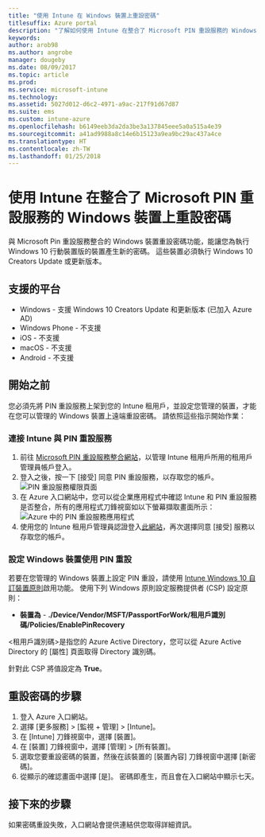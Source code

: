 ```yaml
---
title: "使用 Intune 在 Windows 裝置上重設密碼"
titlesuffix: Azure portal
description: "了解如何使用 Intune 在整合了 Microsoft PIN 重設服務的 Windows 裝置上重設密碼。」"
keywords: 
author: arob98
ms.author: angrobe
manager: dougeby
ms.date: 08/09/2017
ms.topic: article
ms.prod: 
ms.service: microsoft-intune
ms.technology: 
ms.assetid: 5027d012-d6c2-4971-a9ac-217f91d67d87
ms.suite: ems
ms.custom: intune-azure
ms.openlocfilehash: b6149eeb3da2da3be3a137845eee5a0a515a4e39
ms.sourcegitcommit: a41ad9988a8c14e6b15123a9ea9bc29ac437a4ce
ms.translationtype: HT
ms.contentlocale: zh-TW
ms.lasthandoff: 01/25/2018
---
```

# <a name="reset-the-passcode-on-windows-devices-integrated-with-the-microsoft-pin-reset-service-using-intune"></a>使用 Intune 在整合了 Microsoft PIN 重設服務的 Windows 裝置上重設密碼

與 Microsoft Pin 重設服務整合的 Windows 裝置重設密碼功能，能讓您為執行 Windows 10 行動裝置版的裝置產生新的密碼。 這些裝置必須執行 Windows 10 Creators Update 或更新版本。

## <a name="supported-platforms"></a>支援的平台

- Windows - 支援 Windows 10 Creators Update 和更新版本 (已加入 Azure AD)
- Windows Phone - 不支援
- iOS - 不支援
- macOS - 不支援
- Android - 不支援


## <a name="before-you-start"></a>開始之前

您必須先將 PIN 重設服務上架到您的 Intune 租用戶，並設定您管理的裝置，才能在您可以管理的 Windows 裝置上遠端重設密碼。 請依照這些指示開始作業：

### <a name="connect-intune-with-the-pin-reset-service"></a>連接 Intune 與 PIN 重設服務

1. 前往 [Microsoft PIN 重設服務整合網站](https://login.windows.net/common/oauth2/authorize?response_type=code&client_id=b8456c59-1230-44c7-a4a2-99b085333e84&resource=https%3A%2F%2Fgraph.windows.net&redirect_uri=https%3A%2F%2Fcred.microsoft.com&state=e9191523-6c2f-4f1d-a4f9-c36f26f89df0&prompt=admin_consent)，以管理 Intune 租用戶所用的租用戶管理員帳戶登入。
2. 登入之後，按一下 [接受] 同意 PIN 重設服務，以存取您的帳戶。<br>
![PIN 重設服務權限頁面](./media/pin-reset-service-application.png)
3. 在 Azure 入口網站中，您可以從企業應用程式中確認 Intune 和 PIN 重設服務是否整合，所有的應用程式刀鋒視窗如以下螢幕擷取畫面所示：<br>
![Azure 中的 PIN 重設服務應用程式](./media/pin-reset-service-home-screen.png)
4. 使用您的 Intune 租用戶管理員認證登入[此網站](https://login.windows.net/common/oauth2/authorize?response_type=code&client_id=9115dd05-fad5-4f9c-acc7-305d08b1b04e&resource=https%3A%2F%2Fcred.microsoft.com%2F&redirect_uri=ms-appx-web%3A%2F%2FMicrosoft.AAD.BrokerPlugin%2F9115dd05-fad5-4f9c-acc7-305d08b1b04e&state=6765f8c5-f4a7-4029-b667-46a6776ad611&prompt=admin_consent)，再次選擇同意 [接受] 服務以存取您的帳戶。

### <a name="configure-windows-devices-to-use-pin-reset"></a>設定 Windows 裝置使用 PIN 重設

若要在您管理的 Windows 裝置上設定 PIN 重設，請使用 [Intune Windows 10 自訂裝置原則](custom-settings-windows-10.md)啟用功能。 使用下列 Windows 原則設定服務提供者 (CSP) 設定原則：


- **裝置為** - **./Device/Vendor/MSFT/PassportForWork/租用戶識別碼/Policies/EnablePinRecovery**

<租用戶識別碼>是指您的 Azure Active Directory，您可以從 Azure Active Directory 的 [屬性] 頁面取得 Directory 識別碼。

針對此 CSP 將值設定為 **True**。

## <a name="steps-to-reset-the-passcode"></a>重設密碼的步驟

1. 登入 Azure 入口網站。
2. 選擇 [更多服務]  >  [監視 + 管理]  >  [Intune]。
3. 在 [Intune] 刀鋒視窗中，選擇 [裝置]。
4. 在 [裝置] 刀鋒視窗中，選擇 [管理] > [所有裝置]。
5. 選取您要重設密碼的裝置，然後在該裝置的 [裝置內容] 刀鋒視窗中選擇 [新密碼]。
6. 從顯示的確認畫面中選擇 [是]。 密碼即產生，而且會在入口網站中顯示七天。

## <a name="next-steps"></a>接下來的步驟

如果密碼重設失敗，入口網站會提供連結供您取得詳細資訊。


